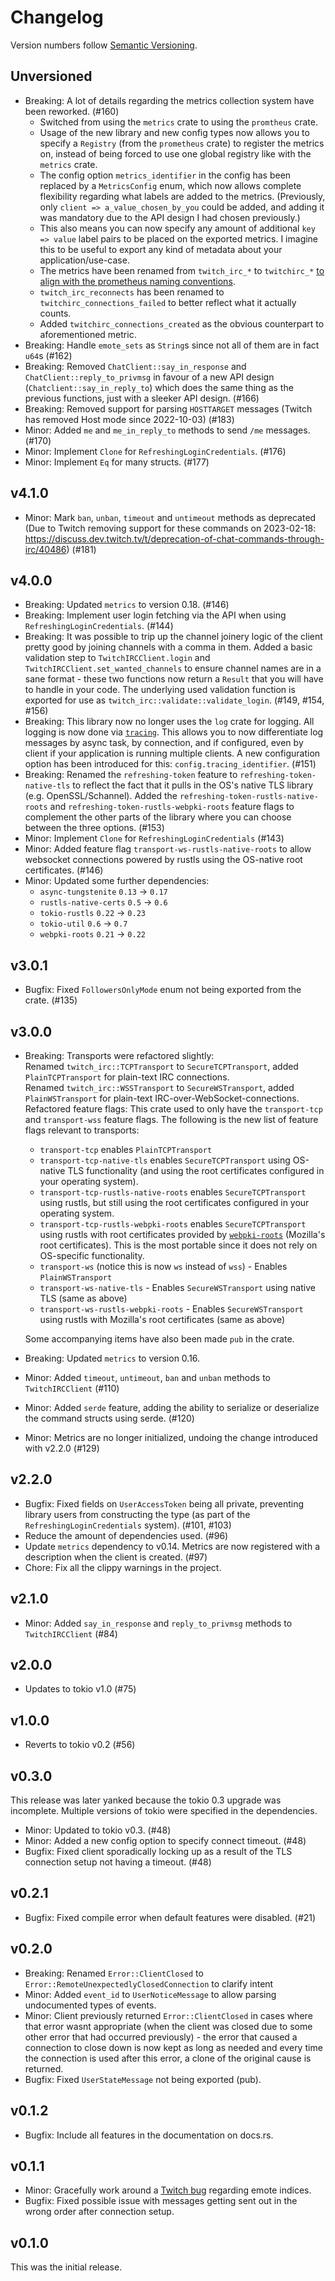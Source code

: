 # Changelog

Version numbers follow [Semantic Versioning](https://semver.org/).

## Unversioned

- Breaking: A lot of details regarding the metrics collection system have been reworked. (#160)
  - Switched from using the `metrics` crate to using the `promtheus` crate.
  - Usage of the new library and new config types now allows you to specify a `Registry`
    (from the `prometheus` crate) to register the metrics on, instead of being forced
    to use one global registry like with the `metrics` crate.
  - The config option `metrics_identifier` in the config has been replaced by a
    `MetricsConfig` enum, which now allows complete flexibility regarding what labels
    are added to the metrics. (Previously, only `client => a_value_chosen_by_you` could be
    added, and adding it was mandatory due to the API design I had chosen previously.)
  - This also means you can now specify any amount of additional `key => value` label pairs
    to be placed on the exported metrics. I imagine this to be useful to export any kind of
    metadata about your application/use-case.
  - The metrics have been renamed from `twitch_irc_*` to `twitchirc_*` [to align with
    the prometheus naming conventions](https://prometheus.io/docs/practices/naming/).
  - `twitch_irc_reconnects` has been renamed to `twitchirc_connections_failed` to better
    reflect what it actually counts.
  - Added `twitchirc_connections_created` as the obvious counterpart to aforementioned metric.
- Breaking: Handle `emote_sets` as `String`s since not all of them are in fact `u64`s (#162)
- Breaking: Removed `ChatClient::say_in_response` and `ChatClient::reply_to_privmsg` in favour
  of a new API design (`Chatclient::say_in_reply_to`) which does the same thing as the previous
  functions, just with a sleeker API design. (#166)
- Breaking: Removed support for parsing `HOSTTARGET` messages (Twitch has removed Host mode since 2022-10-03) (#183)
- Minor: Added `me` and `me_in_reply_to` methods to send `/me` messages. (#170)
- Minor: Implement `Clone` for `RefreshingLoginCredentials`. (#176)
- Minor: Implement `Eq` for many structs. (#177)

## v4.1.0

- Minor: Mark `ban`, `unban`, `timeout` and `untimeout` methods as deprecated (Due to Twitch removing support for these commands on 2023-02-18: https://discuss.dev.twitch.tv/t/deprecation-of-chat-commands-through-irc/40486) (#181)

## v4.0.0

- Breaking: Updated `metrics` to version 0.18. (#146)
- Breaking: Implement user login fetching via the API when using `RefreshingLoginCredentials`. (#144)
- Breaking: It was possible to trip up the channel joinery logic of the client pretty good by joining channels with a comma in them. Added a basic validation step to `TwitchIRCClient.login` and `TwitchIRCClient.set_wanted_channels` to ensure channel names are in a sane format - these two functions now return a `Result` that you will have to handle in your code. The underlying used validation function is exported for use as `twitch_irc::validate::validate_login`. (#149, #154, #156)
- Breaking: This library now no longer uses the `log` crate for logging. All logging is now done via [`tracing`](https://docs.rs/tracing). This allows you to now differentiate log messages by async task, by connection, and if configured, even by client if your application is running multiple clients. A new configuration option has been introduced for this: `config.tracing_identifier`. (#151)
- Breaking: Renamed the `refreshing-token` feature to `refreshing-token-native-tls` to reflect the fact that it pulls in the OS's native TLS library (e.g. OpenSSL/Schannel). Added the `refreshing-token-rustls-native-roots` and `refreshing-token-rustls-webpki-roots` feature flags to complement the other parts of the library where you can choose between the three options. (#153)
- Minor: Implement `Clone` for `RefreshingLoginCredentials` (#143)
- Minor: Added feature flag `transport-ws-rustls-native-roots` to allow websocket connections powered by rustls using the OS-native root certificates. (#146)
- Minor: Updated some further dependencies:
  - `async-tungstenite` `0.13` -> `0.17`
  - `rustls-native-certs` `0.5` -> `0.6`
  - `tokio-rustls` `0.22` -> `0.23`
  - `tokio-util` `0.6` -> `0.7`
  - `webpki-roots` `0.21` -> `0.22`

## v3.0.1

- Bugfix: Fixed `FollowersOnlyMode` enum not being exported from the crate. (#135)

## v3.0.0

- Breaking: Transports were refactored slightly:  
  Renamed `twitch_irc::TCPTransport` to `SecureTCPTransport`, added `PlainTCPTransport` for plain-text IRC connections.  
  Renamed `twitch_irc::WSSTransport` to `SecureWSTransport`, added `PlainWSTransport` for plain-text IRC-over-WebSocket-connections.  
  Refactored feature flags: This crate used to only have the `transport-tcp` and `transport-wss` feature flags. The following is the new list of feature flags relevant to transports:
  - `transport-tcp` enables `PlainTCPTransport`
  - `transport-tcp-native-tls` enables `SecureTCPTransport` using OS-native TLS functionality (and using the root certificates configured in your operating system).
  - `transport-tcp-rustls-native-roots` enables `SecureTCPTransport` using rustls, but still using the root certificates configured in your operating system.
  - `transport-tcp-rustls-webpki-roots` enables `SecureTCPTransport` using rustls with root certificates provided by [`webpki-roots`](https://github.com/ctz/webpki-roots) (Mozilla's root certificates). This is the most portable since it does not rely on OS-specific functionality.
  - `transport-ws` (notice this is now `ws` instead of `wss`) - Enables `PlainWSTransport`
  - `transport-ws-native-tls` - Enables `SecureWSTransport` using native TLS (same as above)
  - `transport-ws-rustls-webpki-roots` - Enables `SecureWSTransport` using rustls with Mozilla's root certificates (same as above)
  
  Some accompanying items have also been made `pub` in the crate.
- Breaking: Updated `metrics` to version 0.16.
- Minor: Added `timeout`, `untimeout`, `ban` and `unban` methods to `TwitchIRCClient` (#110)
- Minor: Added `serde` feature, adding the ability to serialize or deserialize the command structs using serde. (#120)
- Minor: Metrics are no longer initialized, undoing the change introduced with v2.2.0 (#129)

## v2.2.0

- Bugfix: Fixed fields on `UserAccessToken` being all private, preventing library users from constructing the type (as part of the `RefreshingLoginCredentials` system). (#101, #103)
- Reduce the amount of dependencies used. (#96)
- Update `metrics` dependency to v0.14. Metrics are now registered with a description when the
  client is created. (#97)
- Chore: Fix all the clippy warnings in the project.

## v2.1.0

- Minor: Added `say_in_response` and `reply_to_privmsg` methods to `TwitchIRCClient` (#84)

## v2.0.0

- Updates to tokio v1.0 (#75)

## v1.0.0

- Reverts to tokio v0.2 (#56)

## v0.3.0

This release was later yanked because the tokio 0.3 upgrade was incomplete. Multiple versions of tokio
were specified in the dependencies.

- Minor: Updated to tokio v0.3. (#48)
- Minor: Added a new config option to specify connect timeout. (#48)
- Bugfix: Fixed client sporadically locking up as a result of the TLS connection setup not having a timeout. (#48)

## v0.2.1

- Bugfix: Fixed compile error when default features were disabled. (#21)

## v0.2.0

- Breaking: Renamed `Error::ClientClosed` to `Error::RemoteUnexpectedlyClosedConnection` to clarify intent
- Minor: Added `event_id` to `UserNoticeMessage` to allow parsing undocumented types of events.
- Minor: Client previously returned `Error::ClientClosed` in cases where that error wasnt appropriate (when the client was closed due to some other error that had occurred previously) - the error that caused a connection to close down is now kept as long as needed and every time the connection is used after this error, a clone of the original cause is returned.
- Bugfix: Fixed `UserStateMessage` not being exported (pub).

## v0.1.2

- Bugfix: Include all features in the documentation on docs.rs.

## v0.1.1

- Minor: Gracefully work around a [Twitch bug](https://github.com/twitchdev/issues/issues/104) regarding emote indices.
- Bugfix: Fixed possible issue with messages getting sent out in the wrong order after connection setup.

## v0.1.0

This was the initial release.
